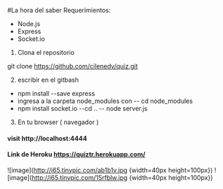 #La hora del saber
Requerimientos:
- Node.js
- Express
- Socket.io

1. Clona el repositorio 

git clone https://github.com/cilenedv/quiz.git

2. escribir en el gitbash
- npm install --save express
- ingresa a la carpeta node_modules con -- cd node_modules
- npm install socket.io
--cd ..
-- node server.js

3. En tu browser ( navegador )
#### visit http://localhost:4444
#### Link de Heroku https://quiztr.herokuapp.com/

![image](http://i65.tinypic.com/ab1b1v.jpg {width=40px height=100px})
![image](http://i65.tinypic.com/15rfblw.jpg {width=40px height=100px})




